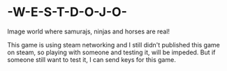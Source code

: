 # -W-E-S-T-D-O-J-O-
Image world where samurajs, ninjas and horses are real!

This game is using steam networking and I still didn't published this game on steam, so playing with someone and testing it, will be impeded.
But if someone still want to test it, I can send keys for this game.
